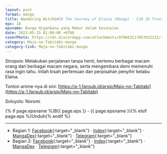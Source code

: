 ```yaml
---
layout: post
format: manga
title: Wandering Witch&#58 The Journey of Elaina (Manga) - C18 ID Translation
eps: 18
epsname: Bunga Higanbana yang Mekar dalam kesunyian
date: 2023-05-15 01:09:00 +0700
coverPhoto: https://cdn.discordapp.com/attachments/970663117057032232/1097102505202155530/b18.png
category: Majo-no-Tabitabi-manga
category-link: Majo-no-Tabitabi-manga
---
```


Sinopsis: Melakukan perjalanan tanpa henti, bertemu berbagai macam orang dari berbagai macam negara, serta mengembara demi memenuhi rasa ingin tahu. Inilah kisah pertemuan dan perpisahan penyihir kelabu Elaina.

Tonton anime-nya di sini: [https://a-1.fansub.id/arsip/Majo-no-Tabitabi](https://a-1.fansub.id/arsip/Majo-no-Tabitabi)

Soloyolo: Noromi

{% if page.epsname %}B{{ page.eps }} - {{ page.epsname }}{% elsif page.eps %}Unduh{% endif %}

---
- Bagian 1: [Facebook](https://www.facebook.com/a1fansub/posts/pfbid0mF2VB3DysvQmMd1GddHK7xA1iSCxj2NJPSKFYxJrQ31KM6T4sWAUwN7ddeZJWgADl){:target="_blank"} &middot; [Index](https://bit.ly/elainabab18-1v2){:target="_blank"} &middot; [MangaDex](https://mangadex.org/chapter/6f62a10a-85bd-4160-abdd-e2de5162b3f5){:target="_blank"} &middot; [Telegram](https://t.me/a1fansubweeklies/286){:target="_blank"}
- Bagian 2: [Facebook](https://www.facebook.com/a1fansub/posts/pfbid0eZfYmB46DpziwEhXM5njPRdtzTR1yqTSFjnsoZMaA6QpDkjhcMPvivCaagc41UuHl){:target="_blank"} &middot; [Index](https://bit.ly/elainabab18-2){:target="_blank"} &middot; [MangaDex](https://mangadex.org/chapter/ec4af8e5-55f9-4568-950c-7ff0a59d3893) &middot; [Telegram](https://t.me/a1fansubweeklies/287){:target="_blank"}